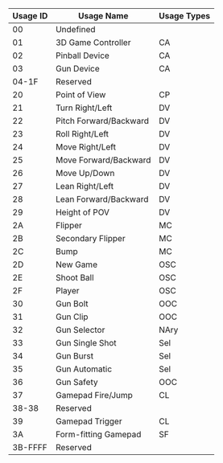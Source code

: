 | Usage ID | Usage Name             | Usage Types |
|----------|------------------------|-------------|
| 00       | Undefined              |             |
| 01       | 3D  Game  Controller   | CA          |
| 02       | Pinball  Device        | CA          |
| 03       | Gun  Device            | CA          |
| 04-1F    | Reserved               |             |
| 20       | Point  of  View        | CP          |
| 21       | Turn Right/Left        | DV          |
| 22       | Pitch Forward/Backward | DV          |
| 23       | Roll Right/Left        | DV          |
| 24       | Move Right/Left        | DV          |
| 25       | Move Forward/Backward  | DV          |
| 26       | Move Up/Down           | DV          |
| 27       | Lean Right/Left        | DV          |
| 28       | Lean Forward/Backward  | DV          |
| 29       | Height of POV          | DV          |
| 2A       | Flipper                | MC          |
| 2B       | Secondary Flipper      | MC          |
| 2C       | Bump                   | MC          |
| 2D       | New Game               | OSC         |
| 2E       | Shoot Ball             | OSC         |
| 2F       | Player                 | OSC         |
| 30       | Gun Bolt               | OOC         |
| 31       | Gun Clip               | OOC         |
| 32       | Gun  Selector          | NAry        |
| 33       | Gun Single Shot        | Sel         |
| 34       | Gun Burst              | Sel         |
| 35       | Gun Automatic          | Sel         |
| 36       | Gun Safety             | OOC         |
| 37       | Gamepad  Fire/Jump     | CL          |
| 38-38    | Reserved               |             |
| 39       | Gamepad  Trigger       | CL          |
| 3A       | Form-fitting Gamepad   | SF          |
| 3B-FFFF  | Reserved               |             |
